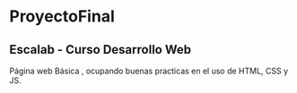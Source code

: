 # ProyectoFinal
## Escalab - Curso Desarrollo Web
Página web Básica , ocupando buenas practicas en el uso de HTML, CSS y JS.



